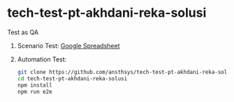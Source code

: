 # tech-test-pt-akhdani-reka-solusi
Test as QA

1. Scenario Test: [Google Spreadsheet](https://docs.google.com/spreadsheets/d/1hP6e37--hTl6QY_q5jL6rhv0FTxJrA2mSSVhLUdJBso/edit?usp=sharing)
2. Automation Test:

   ```bash
   git clone https://github.com/ansthsys/tech-test-pt-akhdani-reka-solusi
   cd tech-test-pt-akhdani-reka-solusi
   npm install
   npm run e2e
   ```
